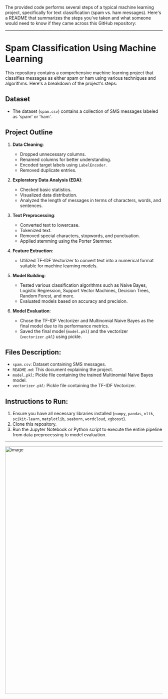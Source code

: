 The provided code performs several steps of a typical machine learning project, specifically for text classification (spam vs. ham messages). Here's a README that summarizes the steps you've taken and what someone would need to know if they came across this GitHub repository:

---

# Spam Classification Using Machine Learning

This repository contains a comprehensive machine learning project that classifies messages as either spam or ham using various techniques and algorithms. Here's a breakdown of the project's steps:

## Dataset
- The dataset (`spam.csv`) contains a collection of SMS messages labeled as 'spam' or 'ham'.

## Project Outline
1. **Data Cleaning**: 
    - Dropped unnecessary columns.
    - Renamed columns for better understanding.
    - Encoded target labels using `LabelEncoder`.
    - Removed duplicate entries.

2. **Exploratory Data Analysis (EDA)**:
    - Checked basic statistics.
    - Visualized data distribution.
    - Analyzed the length of messages in terms of characters, words, and sentences.

3. **Text Preprocessing**:
    - Converted text to lowercase.
    - Tokenized text.
    - Removed special characters, stopwords, and punctuation.
    - Applied stemming using the Porter Stemmer.

4. **Feature Extraction**:
    - Utilized TF-IDF Vectorizer to convert text into a numerical format suitable for machine learning models.

5. **Model Building**:
    - Tested various classification algorithms such as Naive Bayes, Logistic Regression, Support Vector Machines, Decision Trees, Random Forest, and more.
    - Evaluated models based on accuracy and precision.

6. **Model Evaluation**:
    - Chose the TF-IDF Vectorizer and Multinomial Naive Bayes as the final model due to its performance metrics.
    - Saved the final model (`model.pkl`) and the vectorizer (`vectorizer.pkl`) using pickle.

## Files Description:
- `spam.csv`: Dataset containing SMS messages.
- `README.md`: This document explaining the project.
- `model.pkl`: Pickle file containing the trained Multinomial Naive Bayes model.
- `vectorizer.pkl`: Pickle file containing the TF-IDF Vectorizer.

## Instructions to Run:
1. Ensure you have all necessary libraries installed (`numpy`, `pandas`, `nltk`, `scikit-learn`, `matplotlib`, `seaborn`, `wordcloud`, `xgboost`).
2. Clone this repository.
3. Run the Jupyter Notebook or Python script to execute the entire pipeline from data preprocessing to model evaluation.

---

<img width="790" alt="image" src="https://github.com/bhuuvan/sms-spam-classifier/assets/68323935/99ca6f90-cf4b-40ad-a683-8369462729c8">
